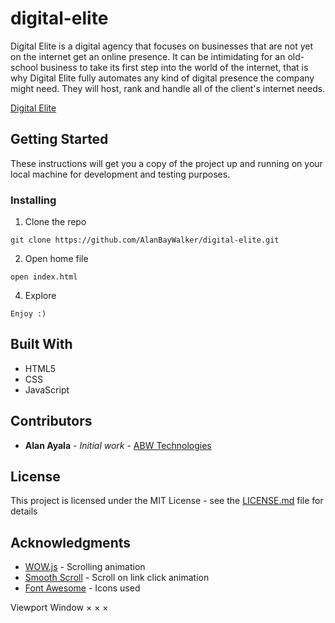 # digital-elite

Digital Elite is a digital agency that focuses on businesses that are not yet on the internet get an online presence. It can be intimidating for an old-school business to take its first step into the world of the internet, that is why Digital Elite fully automates any kind of digital presence the company might need. They will host, rank and handle all of the client's internet needs.

[Digital Elite](https://alanbaywalker.github.io/digital-elite/)

## Getting Started

These instructions will get you a copy of the project up and running on your local machine for development and testing purposes.

### Installing

1. Clone the repo

```
git clone https://github.com/AlanBayWalker/digital-elite.git
```

2. Open home file

```
open index.html
```

4. Explore

```
Enjoy :)
```

## Built With

* HTML5
* CSS
* JavaScript

## Contributors

* **Alan Ayala** - *Initial work* - [ABW Technologies](http://www.abwtechnologies.com/)


## License

This project is licensed under the MIT License - see the [LICENSE.md](LICENSE.md) file for details

## Acknowledgments

* [WOW.js](https://mynameismatthieu.com/WOW/) - Scrolling animation
* [Smooth Scroll](https://github.com/cferdinandi/smooth-scroll) - Scroll on link click animation
* [Font Awesome](https://fontawesome.com/?from=io/) - Icons used


Viewport
Window
×
×
×
